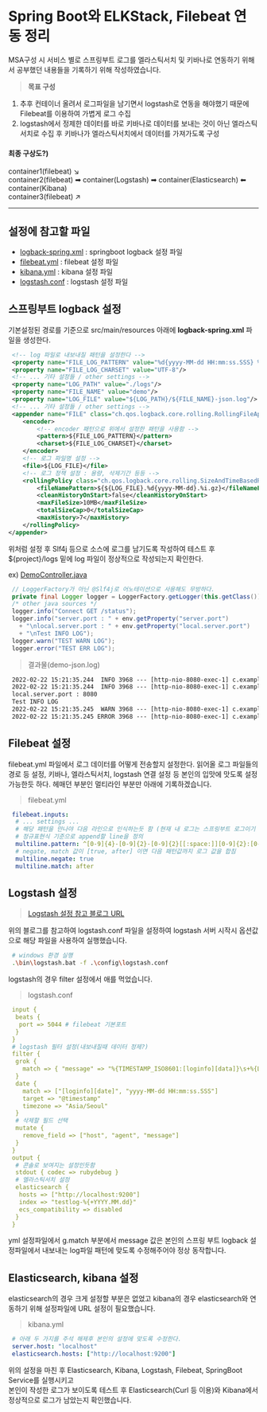 # Spring Boot와 ELKStack, Filebeat 연동 정리
MSA구성 시 서비스 별로 스프링부트 로그를 엘라스틱서치 및 키바나로 연동하기 위해서 공부했던 내용들을 기록하기 위해 작성하였습니다.  
> **목표 구성**  
1. 추후 컨테이너 올려서 로그파일을 남기면서 logstash로 연동을 해야했기 때문에 Filebeat를 이용하여 가볍게 로그 수집
2. logstash에서 정제한 데이터를 바로 키바나로 데이터를 보내는 것이 아닌 엘라스틱서치로 수집 후 키바나가 엘라스틱서치에서 데이터를 가져가도록 구성

#### 최종 구상도?)  

container1(filebeat) ↘  
container2(filebeat) ➡ container(Logstash) ➡ container(Elasticsearch) ⬅ container(Kibana)  
container3(filebeat) ↗

---

## 설정에 참고할 파일
* [logback-spring.xml](https://github.com/xmflr95/springboot-elkstack/blob/main/src/main/resources/logback-spring.xml) : springboot logback 설정 파일
* [filebeat.yml](https://github.com/xmflr95/springboot-elkstack/blob/main/elk_yml/filebeat.yml) : filebeat 설정 파일
* [kibana.yml](https://github.com/xmflr95/springboot-elkstack/blob/main/elk_yml/kibana.yml) : kibana 설정 파일
* [logstash.conf](https://github.com/xmflr95/springboot-elkstack/blob/main/elk_yml/logstash.conf) : logstash 설정 파일


## 스프링부트 logback 설정
기본설정된 경로를 기준으로 src/main/resources 아래에 **logback-spring.xml** 파일을 생성한다.
```xml
 <!-- log 파일로 내보내질 패턴을 설정한다 -->
 <property name="FILE_LOG_PATTERN" value="%d{yyyy-MM-dd HH:mm:ss.SSS} %5p ${PID:- } --- [%t] %logger{40} : %m%n%wEx"/>
 <property name="FILE_LOG_CHARSET" value="UTF-8"/>
 <!-- ... 기타 설정들 / other settings -->
 <property name="LOG_PATH" value="./logs"/>
 <property name="FILE_NAME" value="demo"/>
 <property name="LOG_FILE" value="${LOG_PATH}/${FILE_NAME}-json.log"/>
 <!-- ... 기타 설정들 / other settings -->
 <appender name="FILE" class="ch.qos.logback.core.rolling.RollingFileAppender">
    <encoder>
        <!-- encoder 패턴으로 위에서 설정한 패턴을 사용함 -->
        <pattern>${FILE_LOG_PATTERN}</pattern>
        <charset>${FILE_LOG_CHARSET}</charset>
    </encoder>
    <!-- 로그 파일명 설정 -->
    <file>${LOG_FILE}</file>
    <!-- 로그 정책 설정 : 용량, 삭제기간 등등 -->
    <rollingPolicy class="ch.qos.logback.core.rolling.SizeAndTimeBasedRollingPolicy">
        <fileNamePattern>${${LOG_FILE}.%d{yyyy-MM-dd}.%i.gz}</fileNamePattern>
        <cleanHistoryOnStart>false</cleanHistoryOnStart>
        <maxFileSize>10MB</maxFileSize>
        <totalSizeCap>0</totalSizeCap>
        <maxHistory>7</maxHistory>
    </rollingPolicy>
</appender>
```
위처럼 설정 후 Slf4j 등으로 소스에 로그를 남기도록 작성하여 테스트 후  
${project}/logs 밑에 log 파일이 정상적으로 작성되는지 확인한다.  

ex) [DemoController.java](https://github.com/xmflr95/springboot-elkstack/blob/main/src/main/java/com/example/demo/controller/DemoController.java)
```java
 // LoggerFactory가 아닌 @Slf4j로 어노테이션으로 사용해도 무방하다.
 private final Logger logger = LoggerFactory.getLogger(this.getClass());
 /* other java sources */
 logger.info("Connect GET /status");
 logger.info("server.port : " + env.getProperty("server.port")
   + "\nlocal.server.port : " + env.getProperty("local.server.port")
   + "\nTest INFO LOG");
 logger.warn("TEST WARN LOG");
 logger.error("TEST ERR LOG");
```

> 결과물(demo-json.log)
```txt
 2022-02-22 15:21:35.244  INFO 3968 --- [http-nio-8080-exec-1] c.example.demo.controller.DemoController : Connect GET /status
 2022-02-22 15:21:35.244  INFO 3968 --- [http-nio-8080-exec-1] c.example.demo.controller.DemoController : server.port : 8080
 local.server.port : 8080
 Test INFO LOG
 2022-02-22 15:21:35.245  WARN 3968 --- [http-nio-8080-exec-1] c.example.demo.controller.DemoController : TEST WARN LOG
 2022-02-22 15:21:35.245 ERROR 3968 --- [http-nio-8080-exec-1] c.example.demo.controller.DemoController : TEST ERR LOG
```
## Filebeat 설정
filebeat.yml 파일에서 로그 데이터를 어떻게 전송할지 설정한다.
읽어올 로그 파일들의 경로 등 설정, 키바나, 엘라스틱서치, logstash 연결 설정 등 본인의 입맛에 맛도록 설정 가능한듯 하다.
헤매던 부분인 멀티라인 부분만 아래에 기록하겠습니다.  
> filebeat.yml  

```yml
 filebeat.inputs:
  # ... settings ...
  # 해당 패턴을 만나야 다음 라인으로 인식하는듯 함 (현재 내 로그는 스프링부트 로그이기 떄문에 날짜 패턴으로 라인을 구분하도록 설정)
  # 정규표현식 기준으로 append할 line을 정의
  multiline.pattern: ^[0-9]{4}-[0-9]{2}-[0-9]{2}[[:space:]][0-9]{2}:[0-9]{2}:[0-9]{2}.[0-9]{3}[[:space:]]  
  # negate, match 값이 [true, after] 이면 다음 패턴값까지 로그 값을 합침
  multiline.negate: true
  multiline.match: after
```  

## Logstash 설정
> [Logstash 설정 참고 블로그 URL](https://umbum.dev/1144)  

위의 블로그를 참고하여 logstash.conf 파일을 설정하여 logstash 서버 시작시 옵션값으로 해당 파일을 사용하여 실행했습니다.
```sh
 # windows 환경 실행
 .\bin\logstash.bat -f .\config\logstash.conf
```  
logstash의 경우 filter 설정에서 애를 먹었습니다.
> logstash.conf  

```yml
 input {
  beats {
   port => 5044 # filebeat 기본포트
  }
 }
 # logstash 필터 설정(내보내질때 데이터 정제?)
 filter {
  grok {
    match => { "message" => "%{TIMESTAMP_ISO8601:[loginfo][data]}\s+%{LOGLEVEL:[loginfo][level]} %{POSINT:[loginfo][pid]} --- \[\s*%{DATA:[loginfo][thread]}\] %{DATA:[loginfo][class]}\s+: %{GREEDYDATA:[loginfo][message]}" }
  }
  date {
    match => ["[loginfo][date]", "yyyy-MM-dd HH:mm:ss.SSS"]
    target => "@timestamp"
    timezone => "Asia/Seoul"
  }
  # 삭제할 필드 선택
  mutate {
    remove_field => ["host", "agent", "message"]
  }
 }
 output {
  # 콘솔로 보여지는 설정인듯함
  stdout { codec => rubydebug }
  # 엘라스틱서치 설정
  elasticsearch {
   hosts => ["http://localhost:9200"]
   index => "testlog-%{+YYYY.MM.dd}"
   ecs_compatibility => disabled
  }
 }
```
yml 설정파일에서 g.match 부분에서 message 값은 본인의 스프링 부트 logback 설정파일에서 내보내는 log파일 패턴에 맞도록 수정해주어야 정상 동작합니다.

## Elasticsearch, kibana 설정
elasticsearch의 경우 크게 설정할 부분은 없었고 kibana의 경우 elasticsearch와 연동하기 위해 설정파일에 URL 설정이 필요했습니다.
> kibana.yml  
```yml
 # 아래 두 가지를 주석 해제후 본인의 설정에 맞도록 수정한다.
 server.host: "localhost"
 elasticsearch.hosts: ["http://localhost:9200"]
```

위의 설정을 마친 후 Elasticsearch, Kibana, Logstash, Filebeat, SpringBoot Service를 실행시키고   
본인이 작성한 로그가 보이도록 테스트 후 Elasticsearch(Curl 등 이용)와 Kibana에서 정상적으로 로그가 남았는지 확인했습니다.
